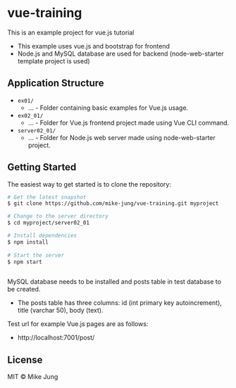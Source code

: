 # vue-training

This is an example project for vue.js tutorial

- This example uses vue.js and bootstrap for frontend
- Node.js and MySQL database are used for backend (node-web-starter template project is used)


## Application Structure

  * `ex01/`
    * ... - Folder containing basic examples for Vue.js usage.
  * `ex02_01/`
    * ... - Folder for Vue.js frontend project made using Vue CLI command.
  * `server02_01/`
    * ... - Folder for Node.js web server made using node-web-starter project.
    

## Getting Started

The easiest way to get started is to clone the repository:

```sh
# Get the latest snapshot
$ git clone https://github.com/mike-jung/vue-training.git myproject

# Change to the server directory
$ cd myproject/server02_01

# Install dependencies
$ npm install
 
# Start the server
$ npm start
 
```

MySQL database needs to be installed and posts table in test database to be created.
- The posts table has three columns: id (int primary key autoincrement), title (varchar 50), body (text).

Test url for example Vue.js pages are as follows:

  * http://localhost:7001/post/



## License
MIT © Mike Jung

